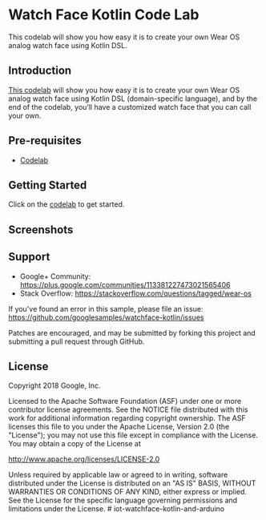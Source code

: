 Watch Face Kotlin Code Lab
============
This codelab will show you how easy it is to create your own Wear OS analog watch face using
Kotlin DSL.

Introduction
------------
[This codelab](http://github.com/googlesamples/watchface-kotlin) will show you how easy it is to
create your own Wear OS analog watch face using Kotlin DSL (domain-specific language), and by the
end of the codelab, you’ll have a customized watch face that you can call your own.

Pre-requisites
--------------

<!--These should be learning materials, not software requirements; samples
    should be entirely self-contained. Format as URLs in a list.-->
- [Codelab](http://github.com/googlesamples/watchface-kotlin)

Getting Started
---------------
Click on the [codelab](https://developer.android.com/codelabs/watchface-kotlin) to get started.

Screenshots
-----------

Support
-------

- Google+ Community: https://plus.google.com/communities/113381227473021565406
- Stack Overflow: https://stackoverflow.com/questions/tagged/wear-os

If you've found an error in this sample, please file an issue:
https://github.com/googlesamples/watchface-kotlin/issues

Patches are encouraged, and may be submitted by forking this project and
submitting a pull request through GitHub.

License
-------

Copyright 2018 Google, Inc.

Licensed to the Apache Software Foundation (ASF) under one or more contributor
license agreements.  See the NOTICE file distributed with this work for
additional information regarding copyright ownership.  The ASF licenses this
file to you under the Apache License, Version 2.0 (the "License"); you may not
use this file except in compliance with the License.  You may obtain a copy of
the License at

  http://www.apache.org/licenses/LICENSE-2.0

Unless required by applicable law or agreed to in writing, software
distributed under the License is distributed on an "AS IS" BASIS, WITHOUT
WARRANTIES OR CONDITIONS OF ANY KIND, either express or implied.  See the
License for the specific language governing permissions and limitations under
the License.
#   i o t - w a t c h f a c e - k o t l i n - a n d - a r d u i n o  
 